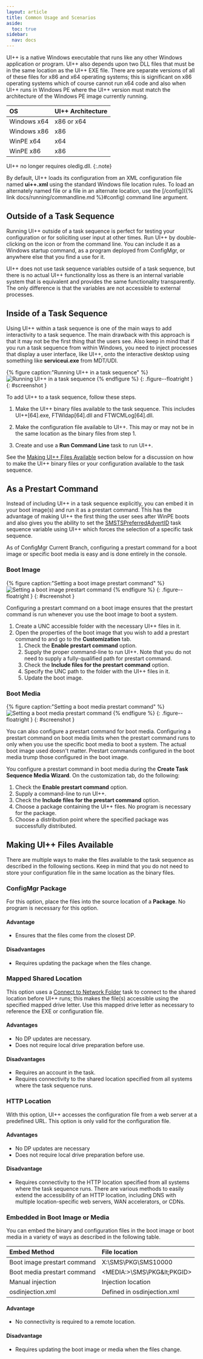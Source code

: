 ```yaml
---
layout: article
title: Common Usage and Scenarios
aside:
  toc: true
sidebar:
  nav: docs
---
```


UI++ is a native Windows executable that runs like any other Windows application or program. UI++ also depends upon two DLL files that must be in the same location as the UI++ EXE file. There are separate versions of all of these files for x86 and x64 operating systems; this is significant on x86 operating systems which of course cannot run x64 code and also when UI++ runs in Windows PE where the UI++ version must match the architecture of the Windows PE image currently running. 

|  OS            | UI++ Architecture |
|:---------------|:--------------|
| Windows x64    | x86 or x64    |
| Windows x86    | x86           |
| WinPE x64      | x64           |
| WinPE x86      | x86           |


<i class="fa fa-info-circle"></i> UI++ no longer requires oledlg.dll.
{:.note}

By default, UI++ loads its configuration from an XML configuration file named **ui++.xml** using the standard Windows file location rules. To load an alternately named file or a file in an alternate location, use the [/config]({% link docs/running/commandline.md %}#config) command line argument.

## Outside of a Task Sequence
Running UI++ outside of a task sequence is perfect for testing your configuration or for soliciting user input at other times. Run UI++ by double-clicking on the icon or from the command line. You can include it as a Windows startup command, as a program deployed from ConfigMgr, or anywhere else that you find a use for it.

UI++ does not use task sequence variables outside of a task sequence, but there is no actual UI++ functionality loss as there is an internal variable system that is equivalent and provides the same functionality transparently. The only difference is that the variables are not accessible to external processes.

## Inside of a Task Sequence
Using UI++ within a task sequence is one of the main ways to add interactivity to a task sequence. The main drawback with this approach is that it may not be the first thing that the users see. Also keep in mind that if you run a task sequence from within Windows, you need to inject processes that display a user interface, like UI++, onto the interactive desktop using something like **serviceui.exe** from MDT/UDI.

{% figure caption:"Running UI++ in a task sequence" %}
  ![Running UI++ in a task sequence](/assets/images/screenshots/tasksequence-run.png)
{% endfigure %}
{: .figure--floatright }
{: #screenshot }

To add UI++ to a task sequence, follow these steps.

1. Make the UI++ binary files available to the task sequence. This includes UI++[64].exe, FTWldap[64].dll and FTWCMLog[64].dll.

2. Make the configuration file available to UI++. This may or may not be in the same location as the binary files from step 1.

3. Create and use a **Run Command Line** task to run UI++.

See the [Making UI++ Files Available](#making-ui-files-available) section below for a discussion on how to make the UI++ binary files or your configuration available to the task sequence.

## As a Prestart Command

Instead of including UI++ in a task sequence explicitly, you can embed it in your boot image(s) and run it as a prestart command. This has the advantage of making UI++ the first thing the user sees after WinPE boots and also gives you the ability to set the [SMSTSPreferredAdvertID](https://docs.microsoft.com/en-us/sccm/osd/understand/task-sequence-variables#SMSTSPreferredAdvertID) task sequence variable using UI++ which forces the selection of a specific task sequence.

As of ConfigMgr Current Branch, configuring a prestart command for a boot image or specific boot media  is easy and is done entirely in the console.

### Boot Image

{% figure caption:"Setting a boot image prestart command" %}
  ![Setting a boot image prestart command](/assets/images/screenshots/bootimage-prestart.png)
{% endfigure %}
{: .figure--floatright }
{: #screenshot }

Configuring a prestart command on a boot image ensures that the prestart command is run whenever you use the boot image to boot a system.

1. Create a UNC accessible folder with the necessary UI++ files in it.
2. Open the properties of the boot image that you wish to add a prestart command to and go to the **Customization** tab.
   1. Check the **Enable prestart command** option.
   2. Supply the proper command-line to run UI++. Note that you do not need to supply a  fully-qualified path for prestart command.
   3. Check the **Include files for the prestart command** option.
   4. Specify the UNC path to the folder with the UI++ files in it.
   5. Update the boot image.

### Boot Media

{% figure caption:"Setting a boot media prestart command" %}
  ![Setting a boot media prestart command](/assets/images/screenshots/bootmedia-prestart.png)
{% endfigure %}
{: .figure--floatright }
{: #screenshot }

You can also configure a prestart command for boot media. Configuring a prestart command on boot media limits when the prestart command runs to only when you use the specific boot media to boot a system. The actual boot image used doesn't matter. Prestart commands configured in the boot media trump those configured in the boot image.

You configure a prestart command in boot media during the **Create Task Sequence Media Wizard**. On the customization tab, do the following:
1. Check the **Enable prestart command** option.
2. Supply a command-line to run UI++.
3. Check the **Include files for the prestart command** option.
4. Choose a package containing the UI++ files. No program is necessary for the package.
5. Choose a distribution point where the specified package was successfully distributed.

## Making UI++ Files Available
There are multiple ways to make the files available to the task sequence as described in the following sections. Keep in mind that you do not need to store your configuration file in the same location as the binary files.

### ConfigMgr **Package**

For this option, place the files into the source location of a **Package**. No program is necessary for this option.

#### Advantage

* Ensures that the files come from the closest DP.

#### Disadvantages

* Requires updating the package when the files change.

### Mapped Shared Location

This option uses a [Connect to Network Folder](https://docs.microsoft.com/en-us/sccm/osd/understand/task-sequence-steps#BKMK_ConnectToNetworkFolder) task to connect to the shared location before UI++ runs; this makes the file(s) accessible using the specified mapped drive letter. Use this mapped drive letter as necessary to reference the EXE or configuration file.

#### Advantages

* No DP updates are necessary.
* Does not require local drive preparation before use.

#### Disadvantages

* Requires an account in the task.
* Requires connectivity to the shared location specified from all systems where the task sequence runs.

### HTTP Location

With this option, UI++ accesses the configuration file from a web server at a predefined URL. This option is only valid for the configuration file.

#### Advantages

* No DP updates are necessary
* Does not require local drive preparation before use.

#### Disadvantage

* Requires connectivity to the HTTP location specified from all systems where the task sequence runs. There are various methods to easily extend the accessibility of an HTTP location, including DNS with multiple location-specific web servers, WAN accelerators, or CDNs.

### Embedded in Boot Image or Media

You can embed the binary and configuration files in the boot image or boot media in a variety of ways as described in the following table.

| Embed Method                 | File location               | 
|:-----------------------------|:----------------------------|
| Boot image prestart command  | X:\SMS\PKG\SMS10000         |
| Boot media prestart command  | &lt;MEDIA:&gt;\SMS\PKG\&lt;PKGID&gt;  |
| Manual injection             | Injection location          |
| osdinjection.xml             | Defined in osdinjection.xml |

#### Advantage

* No connectivity is required to a remote location.

#### Disadvantage

* Requires updating the boot image or media when the files change.